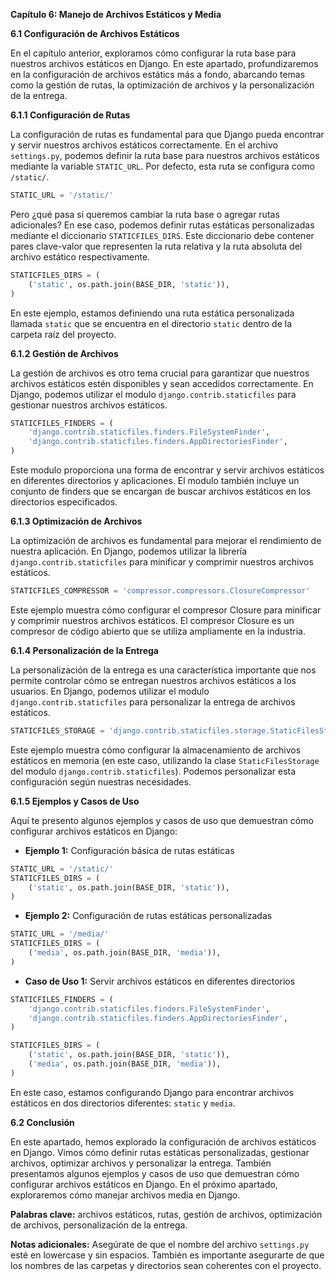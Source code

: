 **Capítulo 6: Manejo de Archivos Estáticos y Media**

**6.1 Configuración de Archivos Estáticos**

En el capítulo anterior, exploramos cómo configurar la ruta base para nuestros archivos estáticos en Django. En este apartado, profundizaremos en la configuración de archivos estátics más a fondo, abarcando temas como la gestión de rutas, la optimización de archivos y la personalización de la entrega.

**6.1.1 Configuración de Rutas**

La configuración de rutas es fundamental para que Django pueda encontrar y servir nuestros archivos estáticos correctamente. En el archivo `settings.py`, podemos definir la ruta base para nuestros archivos estáticos mediante la variable `STATIC_URL`. Por defecto, esta ruta se configura como `/static/`.

```python
STATIC_URL = '/static/'
```

Pero ¿qué pasa si queremos cambiar la ruta base o agregar rutas adicionales? En ese caso, podemos definir rutas estáticas personalizadas mediante el diccionario `STATICFILES_DIRS`. Este diccionario debe contener pares clave-valor que representen la ruta relativa y la ruta absoluta del archivo estático respectivamente.

```python
STATICFILES_DIRS = (
    ('static', os.path.join(BASE_DIR, 'static')),
)
```

En este ejemplo, estamos definiendo una ruta estática personalizada llamada `static` que se encuentra en el directorio `static` dentro de la carpeta raíz del proyecto.

**6.1.2 Gestión de Archivos**

La gestión de archivos es otro tema crucial para garantizar que nuestros archivos estáticos estén disponibles y sean accedidos correctamente. En Django, podemos utilizar el modulo `django.contrib.staticfiles` para gestionar nuestros archivos estáticos.

```python
STATICFILES_FINDERS = (
    'django.contrib.staticfiles.finders.FileSystemFinder',
    'django.contrib.staticfiles.finders.AppDirectoriesFinder',
)
```

Este modulo proporciona una forma de encontrar y servir archivos estáticos en diferentes directorios y aplicaciones. El modulo también incluye un conjunto de finders que se encargan de buscar archivos estáticos en los directorios especificados.

**6.1.3 Optimización de Archivos**

La optimización de archivos es fundamental para mejorar el rendimiento de nuestra aplicación. En Django, podemos utilizar la librería `django.contrib.staticfiles` para minificar y comprimir nuestros archivos estáticos.

```python
STATICFILES_COMPRESSOR = 'compressor.compressors.ClosureCompressor'
```

Este ejemplo muestra cómo configurar el compresor Closure para minificar y comprimir nuestros archivos estáticos. El compresor Closure es un compresor de código abierto que se utiliza ampliamente en la industria.

**6.1.4 Personalización de la Entrega**

La personalización de la entrega es una característica importante que nos permite controlar cómo se entregan nuestros archivos estáticos a los usuarios. En Django, podemos utilizar el modulo `django.contrib.staticfiles` para personalizar la entrega de archivos estáticos.

```python
STATICFILES_STORAGE = 'django.contrib.staticfiles.storage.StaticFilesStorage'
```

Este ejemplo muestra cómo configurar la almacenamiento de archivos estáticos en memoria (en este caso, utilizando la clase `StaticFilesStorage` del modulo `django.contrib.staticfiles`). Podemos personalizar esta configuración según nuestras necesidades.

**6.1.5 Ejemplos y Casos de Uso**

Aquí te presento algunos ejemplos y casos de uso que demuestran cómo configurar archivos estáticos en Django:

* **Ejemplo 1:** Configuración básica de rutas estáticas
```python
STATIC_URL = '/static/'
STATICFILES_DIRS = (
    ('static', os.path.join(BASE_DIR, 'static')),
)
```
* **Ejemplo 2:** Configuración de rutas estáticas personalizadas
```python
STATIC_URL = '/media/'
STATICFILES_DIRS = (
    ('media', os.path.join(BASE_DIR, 'media')),
)
```
* **Caso de Uso 1:** Servir archivos estáticos en diferentes directorios
```python
STATICFILES_FINDERS = (
    'django.contrib.staticfiles.finders.FileSystemFinder',
    'django.contrib.staticfiles.finders.AppDirectoriesFinder',
)

STATICFILES_DIRS = (
    ('static', os.path.join(BASE_DIR, 'static')),
    ('media', os.path.join(BASE_DIR, 'media')),
)
```
En este caso, estamos configurando Django para encontrar archivos estáticos en dos directorios diferentes: `static` y `media`.

**6.2 Conclusión**

En este apartado, hemos explorado la configuración de archivos estáticos en Django. Vimos cómo definir rutas estáticas personalizadas, gestionar archivos, optimizar archivos y personalizar la entrega. También presentamos algunos ejemplos y casos de uso que demuestran cómo configurar archivos estáticos en Django. En el próximo apartado, exploraremos cómo manejar archivos media en Django.

**Palabras clave:** archivos estáticos, rutas, gestión de archivos, optimización de archivos, personalización de la entrega.

**Notas adicionales:** Asegúrate de que el nombre del archivo `settings.py` esté en lowercase y sin espacios. También es importante asegurarte de que los nombres de las carpetas y directorios sean coherentes con el proyecto.